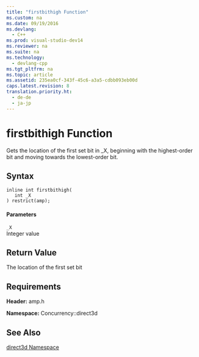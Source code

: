 ```yaml
---
title: "firstbithigh Function"
ms.custom: na
ms.date: 09/19/2016
ms.devlang: 
  - C++
ms.prod: visual-studio-dev14
ms.reviewer: na
ms.suite: na
ms.technology: 
  - devlang-cpp
ms.tgt_pltfrm: na
ms.topic: article
ms.assetid: 235ea0cf-343f-45c6-a3a5-cdbb093eb00d
caps.latest.revision: 8
translation.priority.ht: 
  - de-de
  - ja-jp
---
```

# firstbithigh Function
Gets the location of the first set bit in _X, beginning with the highest-order bit and moving towards the lowest-order bit.  
  
## Syntax  
  
```  
inline int firstbithigh(  
   int _X  
) restrict(amp);  
```  
  
#### Parameters  
 `_X`  
 Integer value  
  
## Return Value  
 The location of the first set bit  
  
## Requirements  
 **Header:** amp.h  
  
 **Namespace:** Concurrency::direct3d  
  
## See Also  
 [direct3d Namespace](../vs140/Concurrency--direct3d-Namespace.md)